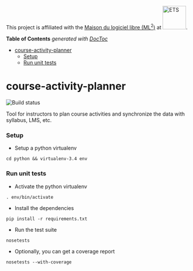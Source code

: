 This project is affiliated with the [Maison du logiciel libre (ML<sup>2</sup>)](https://maisonlogiciellibre.org/) at <img src="http://www.etsmtl.ca/ETS/media/Prive/logo/ETS-rouge-ecran-fond_transparent.png" alt="ETS" width="64">.

<!-- START doctoc generated TOC please keep comment here to allow auto update -->
<!-- DON'T EDIT THIS SECTION, INSTEAD RE-RUN doctoc TO UPDATE -->
**Table of Contents**  *generated with [DocToc](https://github.com/thlorenz/doctoc)*

- [course-activity-planner](#course-activity-planner)
    - [Setup](#setup)
    - [Run unit tests](#run-unit-tests)

<!-- END doctoc generated TOC please keep comment here to allow auto update -->

# course-activity-planner
![Build status](https://travis-ci.org/jdupl/course-activity-planner.svg?branch=master)

Tool for instructors to plan course activities and synchronize the data with syllabus, LMS, etc.

### Setup
* Setup a python virtualenv
```
cd python && virtualenv-3.4 env
```

### Run unit tests
* Activate the python virtualenv
```
. env/bin/activate
```
* Install the dependencies
```
pip install -r requirements.txt
```
* Run the test suite
```
nosetests
```
* Optionally, you can get a coverage report
```
nosetests --with-coverage
```
